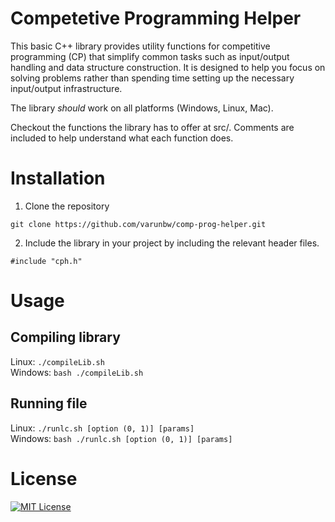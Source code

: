 # Competetive Programming Helper

This basic C++ library provides utility functions for competitive programming (CP) that simplify common tasks such as input/output handling and data structure construction. It is designed to help you focus on solving problems rather than spending time setting up the necessary input/output infrastructure.

The library *should* work on all platforms (Windows, Linux, Mac).

Checkout the functions the library has to offer at src/. Comments are included to help understand what each function does.

# Installation

1. Clone the repository

`git clone https://github.com/varunbw/comp-prog-helper.git`

2. Include the library in your project by including the relevant header files.

`#include "cph.h"`


# Usage

## Compiling library
Linux: `./compileLib.sh`\
Windows: `bash ./compileLib.sh`

## Running file
Linux: `./runlc.sh [option (0, 1)] [params]`\
Windows: `bash ./runlc.sh [option (0, 1)] [params]`

# License
[![MIT License](https://img.shields.io/badge/license-MIT-blue.svg)](LICENSE)
